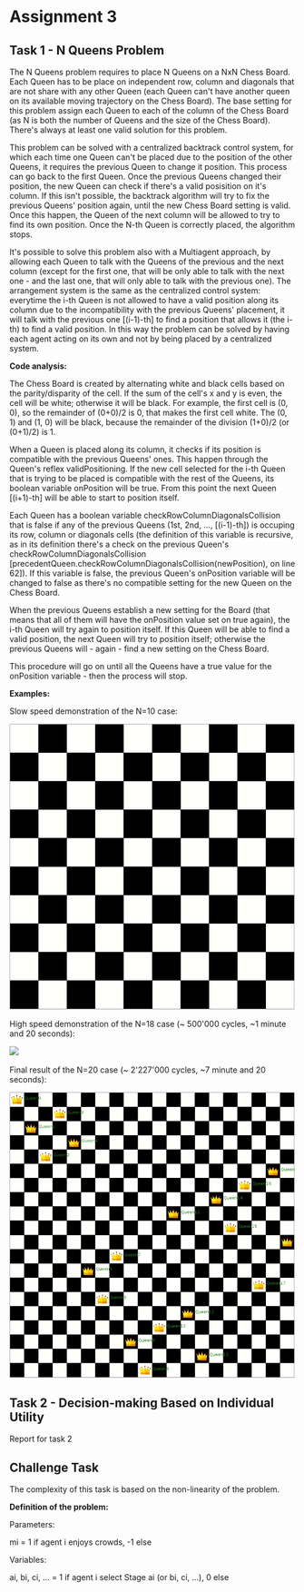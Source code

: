 # Assignment 3

## Task 1 - N Queens Problem

The N Queens problem requires to place N Queens on a NxN Chess Board. Each Queen has to be place on independent row, column and diagonals that are not share with any other Queen (each Queen can't have another queen on its available moving trajectory on the Chess Board). The base setting for this problem assign each Queen to each of the column of the Chess Board (as N is both the number of Queens and the size of the Chess Board). There's always at least one valid solution for this problem.

This problem can be solved with a centralized backtrack control system, for which each time one Queen can't be placed due to the position of the other Queens, it requires the previous Queen to change it position. This process can go back to the first Queen. Once the previous Queens changed their position, the new Queen can check if there's a valid posisition on it's column. If this isn't possible, the backtrack algorithm will try to fix the previous Queens' position again, until the new Chess Board setting is valid. Once this happen, the Queen of the next column will be allowed to try to find its own position. Once the N-th Queen is correctly placed, the algorithm stops.

It's possible to solve this problem also with a Multiagent approach, by allowing each Queen to talk with the Queens of the previous and the next column (except for the first one, that will be only able to talk with the next one - and the last one, that will only able to talk with the previous one).
The arrangement system is the same as the centralized control system: everytime the i-th Queen is not allowed to have a valid position along its column due to the incompatibility with the previous Queens' placement, it will talk with the previous one [(i-1)-th] to find a position that allows it (the i-th) to find a valid position.
In this way the problem can be solved by having each agent acting on its own and not by being placed by a centralized system.

**Code analysis:**

The Chess Board is created by alternating white and black cells based on the parity/disparity of the cell. If the sum of the cell's x and y is even, the cell will be white; otherwise it will be black. For example, the first cell is (0, 0), so the remainder of (0+0)/2 is 0, that makes the first cell white. The (0, 1) and (1, 0) will be black, because the remainder of the division (1+0)/2 (or (0+1)/2) is 1.

When a Queen is placed along its column, it checks if its position is compatible with the previous Queens' ones. This happen through the Queen's reflex validPositioning. If the new cell selected for the i-th Queen that is trying to be placed is compatible with the rest of the Queens, its boolean variable onPosition will be true. From this point the next Queen [(i+1)-th] will be able to start to position itself.

Each Queen has a boolean variable checkRowColumnDiagonalsCollision that is false if any of the previous Queens (1st, 2nd, ..., [(i-1)-th]) is occuping its row, column or diagonals cells (the definition of this variable is recursive, as in its definition there's a check on the previous Queen's checkRowColumnDiagonalsCollision [precedentQueen.checkRowColumnDiagonalsCollision(newPosition), on line 62]).
If this variable is false, the previous Queen's onPosition variable will be changed to false as there's no compatible setting for the new Queen on the Chess Board.

When the previous Queens establish a new setting for the Board (that means that all of them will have the onPosition value set on true again), the i-th Queen will try again to position itself. If this Queen will be able to find a valid position, the next Queen will try to position itself; otherwise the previous Queens will - again - find a new setting on the Chess Board.

This procedure will go on until all the Queens have a true value for the onPosition variable - then the process will stop.

**Examples:**

Slow speed demonstration of the N=10 case:

<img src="https://github.com/felix-seifert/Distributed-AI---GAMA-Assignments/blob/main/Assignment3/includes/data/nQueen10.gif?raw=true">

High speed demonstration of the N=18 case (~ 500'000 cycles, ~1 minute and 20 seconds):

<img src="https://github.com/felix-seifert/Distributed-AI---GAMA-Assignments/blob/main/Assignment3/includes/data/nQueen18.gif?raw=true">

Final result of the N=20 case (~ 2'227'000 cycles, ~7 minute and 20 seconds):

<img src="https://github.com/felix-seifert/Distributed-AI---GAMA-Assignments/blob/main/Assignment3/includes/data/nQueen20.gif?raw=true">

## Task 2 - Decision-making Based on Individual Utility

Report for task 2

## Challenge Task

The complexity of this task is based on the non-linearity of the problem.

**Definition of the problem:**

Parameters:

m<subscript>i</subscript> = 1 if agent i enjoys crowds, -1 else

Variables:

a<subscript>i</subscript>, b<subscript>i</subscript>, c<subscript>i</subscript>, ... = 1 if agent i select Stage a<subscript>i</subscript> (or b<subscript>i</subscript>, c<subscript>i</subscript>, ...), 0 else
